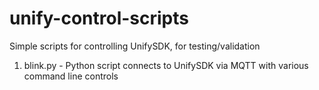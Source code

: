 # unify-control-scripts
Simple scripts for controlling UnifySDK, for testing/validation

1. blink.py - Python script connects to UnifySDK via MQTT with various command line controls


